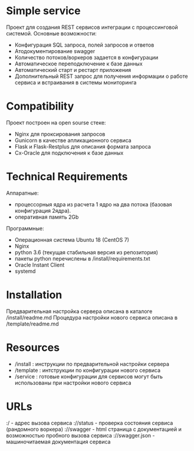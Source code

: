 
Simple service
=============

Проект для создания REST сервисов интеграции с процессинговой системой. 
Основные возможности:
- Конфигурация SQL запроса, полей запросов и ответов
- Атодокументирование swagger 
- Количество потоков/воркеров задается в конфигурации
- Автоматическое переподключение к базе данных
- Автоматический старт и рестарт приложения
- Дополнительный REST запрос для получения информации о работе сервиса и встраивания в системы мониторинга


Compatibility
=============

Проект построен на open sourse стеке: 
- Nginx для проксирования запросов
- Gunicorn в качестве апликационного сервиса
- Flask и Flask-Restplus для описания формата запроса
- Cx-Oracle для подключения к базе данных


Technical Requirements
============

Аппаратные: 
- процессорныя ядра из расчета 1 ядро на два потока (базовая конфигурация 2ядра).
- оперативная память 2Gb

Программные:
- Операционная система Ubuntu 18 (CentOS 7)
- Nginx
- python 3.6 (текущая стабильная версия из репозитория) 
- пакеты python перечислены в /install/requirements.txt
- Oracle Instant Client
- systemd

Installation
============

Предварительная настройка сервера описана в каталоге /install/readme.md
Процедура настройки нового сервиса описана в /template/readme.md


Resources
=============

- /install : инструкции по предварительной настройки сервера
- /template : интструкции по конфигурации нового сервиса
- /service : готовые конфигурации для сервисов могут быть использованы при настройки нового сервиса


URLs
====
<host>:<port>/<service name> - адрес вызова сервиса
<host>:<port>/<service name>/status - проверка состояния сервиса (рандомного воркера)
<host>:<port>/<service name>/swagger - html страница с документацией и возможностью пробного вызова сервиса 
<host>:<port>/<service name>/swagger.json - машиночитаемая документация сервиса
